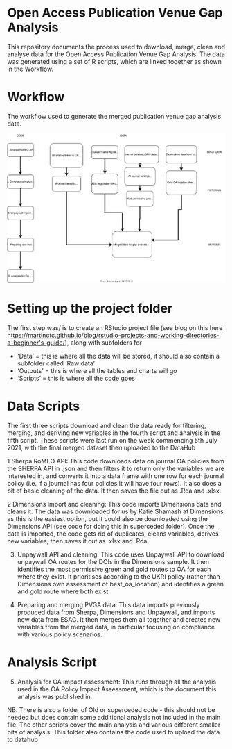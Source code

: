 # Open Access Publication Venue Gap Analysis

This repository documents the process used to download, merge, clean and analyse data for the Open Access Publication Venue Gap Analysis. The data was generated using a set of R scripts, which are linked together as shown in the Workflow.

# Workflow
The workflow used to generate the merged publication venue gap analysis data.

![](Publication_venue_gap_analysis_flowchart.svg)

# Setting up the project folder
The first step was/ is to create an RStudio project file (see blog on this here https://martinctc.github.io/blog/rstudio-projects-and-working-directories-a-beginner's-guide/), along with subfolders for 
- ‘Data’ = this is where all the data will be stored, it should also contain a subfolder called ‘Raw data’
- ‘Outputs’ = this is where all the tables and charts will go
- ‘Scripts’ = this is where all the code goes
  
# Data Scripts
The first three scripts download and clean the data ready for filtering, merging, and deriving new variables in the fourth script and analysis in the fifth script. These scripts were last run on the week commencing 5th July 2021, with the final merged dataset then uploaded to the DataHub

1 Sherpa RoMEO API: This code downloads data on journal OA policies from the SHERPA API in .json and then filters it to return only the variables we are interested in, and converts it into a data frame with one row for each journal policy (i.e. if a journal has four policies it will have four rows). It also does a bit of basic cleaning of the data. It then saves the file out as .Rda and .xlsx.

2 Dimensions import and cleaning: This code imports Dimensions data and cleans it. The data was downloaded for us by Katie Shamash at Dimensions as this is the easiest option, but it could also be downloaded using the Dimensions API (see code for doing this in superceded folder). Once the data is imported, the code gets rid of duplicates, cleans variables, derives new variables, then saves it out as .xlsx and .Rda.

3. Unpaywall API and cleaning: This code uses Unpaywall API to download unpaywall OA routes for the DOIs in the Dimensions sample. It then identifies the most permissive green and gold routes to OA for each where they exist. It prioritises according to the UKRI policy (rather than Dimensions own assessment of best_oa_location) and identifies a green and gold route where both exist

4. Preparing and merging PVGA data: This data imports previously produced data from Sherpa, Dimensions and Unpaywall, and imports new data from ESAC. It then merges them all together and creates new variables from the merged data, in particular focusing on compliance with various policy scenarios.

# Analysis Script

5. Analysis for OA impact assessment: This runs through all the analysis used in the OA Policy Impact Assessment, which is the document this analysis was published in.

NB. There is also a folder of Old or superceded code - this should not be needed but does contain some additional analysis not included in the main file. The other scripts cover the main analysis and various different smaller bits of analysis. This folder also contains the code used to upload the data to datahub



